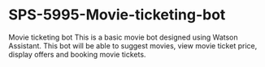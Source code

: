 # SPS-5995-Movie-ticketing-bot
Movie ticketing bot
This is a basic movie bot designed using Watson Assistant. This bot will be able to suggest movies, view movie ticket price, display offers and booking movie tickets.

